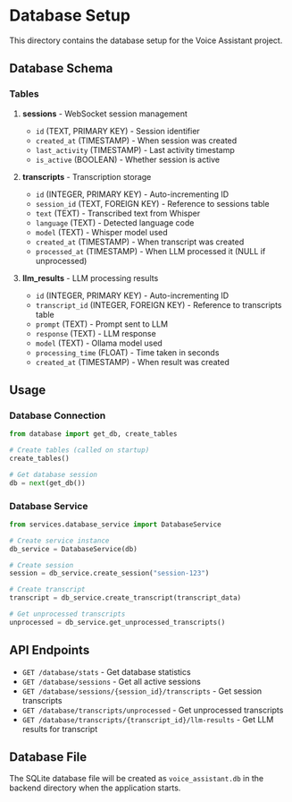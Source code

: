 # Database Setup

This directory contains the database setup for the Voice Assistant project.

## Database Schema

### Tables

1. **sessions** - WebSocket session management
   - `id` (TEXT, PRIMARY KEY) - Session identifier
   - `created_at` (TIMESTAMP) - When session was created
   - `last_activity` (TIMESTAMP) - Last activity timestamp
   - `is_active` (BOOLEAN) - Whether session is active

2. **transcripts** - Transcription storage
   - `id` (INTEGER, PRIMARY KEY) - Auto-incrementing ID
   - `session_id` (TEXT, FOREIGN KEY) - Reference to sessions table
   - `text` (TEXT) - Transcribed text from Whisper
   - `language` (TEXT) - Detected language code
   - `model` (TEXT) - Whisper model used
   - `created_at` (TIMESTAMP) - When transcript was created
   - `processed_at` (TIMESTAMP) - When LLM processed it (NULL if unprocessed)

3. **llm_results** - LLM processing results
   - `id` (INTEGER, PRIMARY KEY) - Auto-incrementing ID
   - `transcript_id` (INTEGER, FOREIGN KEY) - Reference to transcripts table
   - `prompt` (TEXT) - Prompt sent to LLM
   - `response` (TEXT) - LLM response
   - `model` (TEXT) - Ollama model used
   - `processing_time` (FLOAT) - Time taken in seconds
   - `created_at` (TIMESTAMP) - When result was created

## Usage

### Database Connection
```python
from database import get_db, create_tables

# Create tables (called on startup)
create_tables()

# Get database session
db = next(get_db())
```

### Database Service
```python
from services.database_service import DatabaseService

# Create service instance
db_service = DatabaseService(db)

# Create session
session = db_service.create_session("session-123")

# Create transcript
transcript = db_service.create_transcript(transcript_data)

# Get unprocessed transcripts
unprocessed = db_service.get_unprocessed_transcripts()
```

## API Endpoints

- `GET /database/stats` - Get database statistics
- `GET /database/sessions` - Get all active sessions
- `GET /database/sessions/{session_id}/transcripts` - Get session transcripts
- `GET /database/transcripts/unprocessed` - Get unprocessed transcripts
- `GET /database/transcripts/{transcript_id}/llm-results` - Get LLM results for transcript

## Database File

The SQLite database file will be created as `voice_assistant.db` in the backend directory when the application starts.
